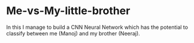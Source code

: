 # Me-vs-My-little-brother
In this I manage to build a CNN Neural Network which has the potential to classify between me (Manoj) and my brother (Neeraj).
